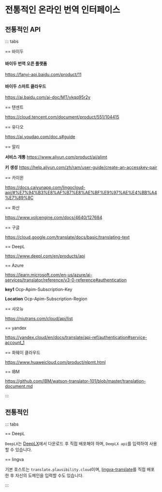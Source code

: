 # 전통적인 온라인 번역 인터페이스

## 전통적인 API

::: tabs

== 바이두

#### 바이두 번역 오픈 플랫폼

https://fanyi-api.baidu.com/product/11

#### 바이두 스마트 클라우드

https://ai.baidu.com/ai-doc/MT/ykqq95r2y

== 텐센트

https://cloud.tencent.com/document/product/551/104415

== 유다오

https://ai.youdao.com/doc.s#guide

== 알리

**서비스 개통** https://www.aliyun.com/product/ai/alimt

**키 생성** https://help.aliyun.com/zh/ram/user-guide/create-an-accesskey-pair

== 카이윈

https://docs.caiyunapp.com/lingocloud-api/#%E7%94%B3%E8%AF%B7%E8%AE%BF%E9%97%AE%E4%BB%A4%E7%89%8C

== 화산

https://www.volcengine.com/docs/4640/127684

== 구글

https://cloud.google.com/translate/docs/basic/translating-text

== DeepL

https://www.deepl.com/en/products/api

== Azure

https://learn.microsoft.com/en-us/azure/ai-services/translator/reference/v3-0-reference#authentication

**key1** Ocp-Apim-Subscription-Key	

**Location** Ocp-Apim-Subscription-Region

== 샤오뉴

https://niutrans.com/cloud/api/list

== yandex

https://yandex.cloud/en/docs/translate/api-ref/authentication#service-account_1

== 화웨이 클라우드

https://www.huaweicloud.com/product/nlpmt.html

== IBM

https://github.com/IBM/watson-translator-101/blob/master/translation-document.md

:::


## 전통적인

::: tabs

== DeepL

`DeepLX`는 [DeepLX](https://github.com/OwO-Network/DeepLX)에서 다운로드 후 직접 배포해야 하며, `DeepLX api`를 입력하여 사용할 수 있습니다.

== lingva

기본 호스트는 `translate.plausibility.cloud`이며, [lingva-translate](https://github.com/thedaviddelta/lingva-translate)를 직접 배포한 후 자신의 도메인을 입력할 수도 있습니다.

:::
